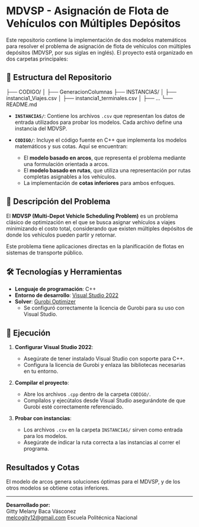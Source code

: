 # MDVSP - Asignación de Flota de Vehículos con Múltiples Depósitos

Este repositorio contiene la implementación de dos modelos matemáticos para resolver el problema de asignación de flota de vehículos con múltiples depósitos (MDVSP, por sus siglas en inglés). El proyecto está organizado en dos carpetas principales:

## 📁 Estructura del Repositorio
├── CODIGO/
│ ├── GeneracionColumnas
├── INSTANCIAS/
│ ├── instancia1_Viajes.csv
│ ├── instancia1_terminales.csv
│ ├── ...
└── README.md

- **`INSTANCIAS/`**: Contiene los archivos `.csv` que representan los datos de entrada utilizados para probar los modelos. Cada archivo define una instancia del MDVSP.

- **`CODIGO/`**: Incluye el código fuente en C++ que implementa los modelos matemáticos y sus cotas. Aquí se encuentran:
  - El **modelo basado en arcos**, que representa el problema mediante una formulación orientada a arcos.
  - El **modelo basado en rutas**, que utiliza una representación por rutas completas asignables a los vehículos.
  - La implementación de **cotas inferiores** para ambos enfoques.

## 🧠 Descripción del Problema

El **MDVSP (Multi-Depot Vehicle Scheduling Problem)** es un problema clásico de optimización en el que se busca asignar vehículos a  viajes minimizando el costo total, considerando que existen múltiples depósitos de donde los vehículos pueden partir y retornar.

Este problema tiene aplicaciones directas en la planificación de flotas en sistemas de transporte público.

## 🛠️ Tecnologías y Herramientas

- **Lenguaje de programación**: C++
- **Entorno de desarrollo**: [Visual Studio 2022](https://visualstudio.microsoft.com/)
- **Solver**: [Gurobi Optimizer](https://www.gurobi.com/)
  - Se configuró correctamente la licencia de Gurobi para su uso con Visual Studio.

## 🚀 Ejecución

1. **Configurar Visual Studio 2022**:
   - Asegúrate de tener instalado Visual Studio con soporte para C++.
   - Configura la licencia de Gurobi y enlaza las bibliotecas necesarias en tu entorno.

2. **Compilar el proyecto**:
   - Abre los archivos `.cpp` dentro de la carpeta `CODIGO/`.
   - Compílalos y ejecútalos desde Visual Studio asegurándote de que Gurobi esté correctamente referenciado.

3. **Probar con instancias**:
   - Los archivos `.csv` en la carpeta `INSTANCIAS/` sirven como entrada para los modelos.
   - Asegúrate de indicar la ruta correcta a las instancias al correr el programa.

## Resultados y Cotas

El modelo de arcos genera soluciones óptimas para el MDVSP, y de los otros modelos se obtiene cotas inferiores. 

---

**Desarrollado por:**  
Gitty Melany Baca Vásconez  
melcogity12@gmail.com
Escuela Politécnica Nacional


